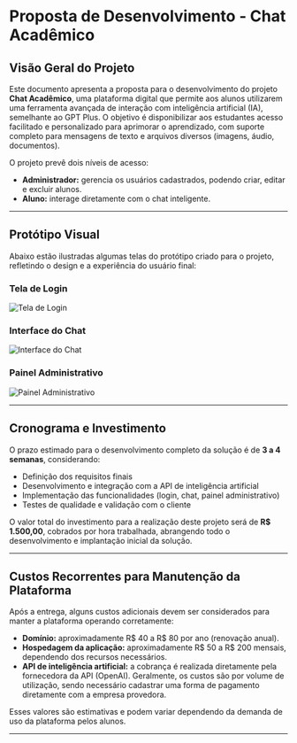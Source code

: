 # Proposta de Desenvolvimento - Chat Acadêmico

## Visão Geral do Projeto

Este documento apresenta a proposta para o desenvolvimento do projeto **Chat Acadêmico**, uma plataforma digital que permite aos alunos utilizarem uma ferramenta avançada de interação com inteligência artificial (IA), semelhante ao GPT Plus. O objetivo é disponibilizar aos estudantes acesso facilitado e personalizado para aprimorar o aprendizado, com suporte completo para mensagens de texto e arquivos diversos (imagens, áudio, documentos).

O projeto prevê dois níveis de acesso:

- **Administrador:** gerencia os usuários cadastrados, podendo criar, editar e excluir alunos.
- **Aluno:** interage diretamente com o chat inteligente.

---

## Protótipo Visual

Abaixo estão ilustradas algumas telas do protótipo criado para o projeto, refletindo o design e a experiência do usuário final:

### Tela de Login

![Tela de Login](image1.png)

### Interface do Chat

![Interface do Chat](image2.png)

### Painel Administrativo

![Painel Administrativo](image3.png)

---

## Cronograma e Investimento

O prazo estimado para o desenvolvimento completo da solução é de **3 a 4 semanas**, considerando:

- Definição dos requisitos finais
- Desenvolvimento e integração com a API de inteligência artificial
- Implementação das funcionalidades (login, chat, painel administrativo)
- Testes de qualidade e validação com o cliente

O valor total do investimento para a realização deste projeto será de **R$ 1.500,00**, cobrados por hora trabalhada, abrangendo todo o desenvolvimento e implantação inicial da solução.

---

## Custos Recorrentes para Manutenção da Plataforma

Após a entrega, alguns custos adicionais devem ser considerados para manter a plataforma operando corretamente:

- **Domínio:** aproximadamente R$ 40 a R$ 80 por ano (renovação anual).
- **Hospedagem da aplicação:** aproximadamente R$ 50 a R$ 200 mensais, dependendo dos recursos necessários.
- **API de inteligência artificial:** a cobrança é realizada diretamente pela fornecedora da API (OpenAI). Geralmente, os custos são por volume de utilização, sendo necessário cadastrar uma forma de pagamento diretamente com a empresa provedora.

Esses valores são estimativas e podem variar dependendo da demanda de uso da plataforma pelos alunos.

---